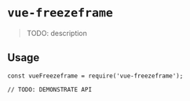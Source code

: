 # `vue-freezeframe`

> TODO: description

## Usage

```
const vueFreezeframe = require('vue-freezeframe');

// TODO: DEMONSTRATE API
```
